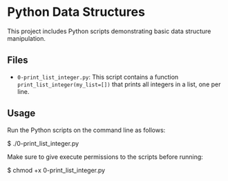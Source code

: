 # Python Data Structures

This project includes Python scripts demonstrating basic data structure manipulation.

## Files

- `0-print_list_integer.py`: This script contains a function `print_list_integer(my_list=[])` that prints all integers in a list, one per line.

## Usage

Run the Python scripts on the command line as follows:

$ ./0-print_list_integer.py

Make sure to give execute permissions to the scripts before running:

$ chmod +x 0-print_list_integer.py


